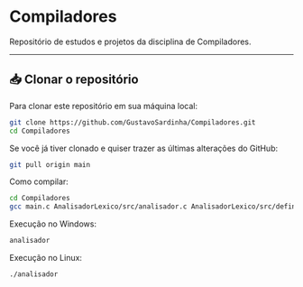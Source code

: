 # Compiladores

Repositório de estudos e projetos da disciplina de Compiladores.

---

## 📥 Clonar o repositório

Para clonar este repositório em sua máquina local:

```bash
git clone https://github.com/GustavoSardinha/Compiladores.git
cd Compiladores
```

Se você já tiver clonado e quiser trazer as últimas alterações do GitHub:
```bash
git pull origin main
```
Como compilar:
```bash
cd Compiladores
gcc main.c AnalisadorLexico/src/analisador.c AnalisadorLexico/src/definicoes.c AnalisadorLexico/src/tabela_nomes.c AnalisadorLexico/src/tabela_valores.c -I AnalisadorLexico/include -o analisador
```
Execução no Windows:
```bash
analisador
```
Execução no Linux:
```bash
./analisador
```
